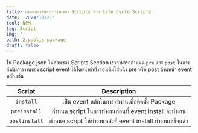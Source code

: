 ```yaml
---
title: กำหนดลำดับการทำงานของ Scripts ด้วย Life Cycle Scripts
date: '2024/10/21'
tool: NPM
tag: Script
img: ''
path: 2.publis-package
draft: false
---
```

ใน Package.json ในส่วนของ Scripts Section เราสามารถกำหนด `pre` และ `post` ในการลำดับการงานของ script event ได้โดยนำคำทั้งสองเติมใส่หน้า pre หรือ post ด้านหน้า event หลัก เช่น

|Script|Description|
|:---:|:---:|
|`install`|เป็น event หลักในการทำงานเพื่อติดตั้ง Package|
|`preinstall`| กำหนด script ในการทำงานก่อนที่ event install จะทำงาน|
|`postinstall`|กำหนด script ให้ทำงานหลังที่ event install ทำงานเสร็จแล้ว|

